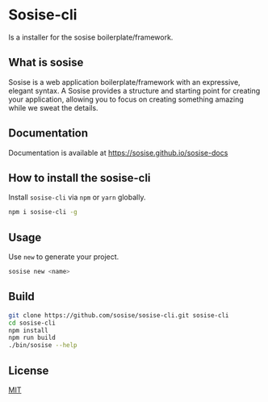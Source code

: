 # Sosise-cli
Is a installer for the sosise boilerplate/framework.

## What is sosise
Sosise is a web application boilerplate/framework with an expressive, elegant syntax. A Sosise provides a structure and starting point for creating your application, allowing you to focus on creating something amazing while we sweat the details.

## Documentation
Documentation is available at https://sosise.github.io/sosise-docs

## How to install the sosise-cli
Install `sosise-cli` via `npm` or `yarn` globally.

```sh
npm i sosise-cli -g
```

## Usage
Use `new` to generate your project.

```sh
sosise new <name>
```

## Build
```sh
git clone https://github.com/sosise/sosise-cli.git sosise-cli
cd sosise-cli
npm install
npm run build
./bin/sosise --help
```

## License
[MIT](LICENSE.md)
